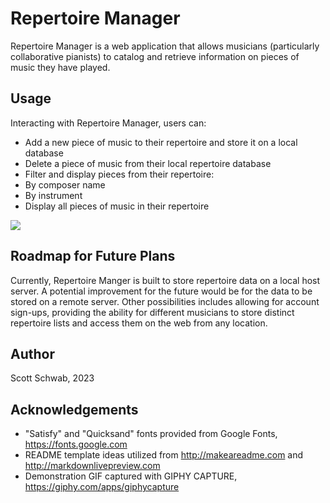 # Repertoire Manager

Repertoire Manager is a web application that allows musicians (particularly collaborative pianists) to catalog and retrieve information on pieces of music they have played.

## Usage

Interacting with Repertoire Manager, users can:
* Add a new piece of music to their repertoire and store it on a local database
* Delete a piece of music from their local repertoire database
* Filter and display pieces from their repertoire:
 * By composer name
 * By instrument
* Display all pieces of music in their repertoire

![](https://github.com/IguanasEverywhere/repertoire-manager/gifs/demonstrationGif.gif)

## Roadmap for Future Plans
Currently, Repertoire Manger is built to store repertoire data on a local host server. A potential improvement for the future would be for the data to be stored on a remote server. Other possibilities includes allowing for account sign-ups, providing the ability for different musicians to store distinct repertoire lists and access them on the web from any location.

## Author
Scott Schwab, 2023

## Acknowledgements
* "Satisfy" and "Quicksand" fonts provided from Google Fonts, https://fonts.google.com
* README template ideas utilized from http://makeareadme.com and http://markdownlivepreview.com
* Demonstration GIF captured with GIPHY CAPTURE, https://giphy.com/apps/giphycapture
